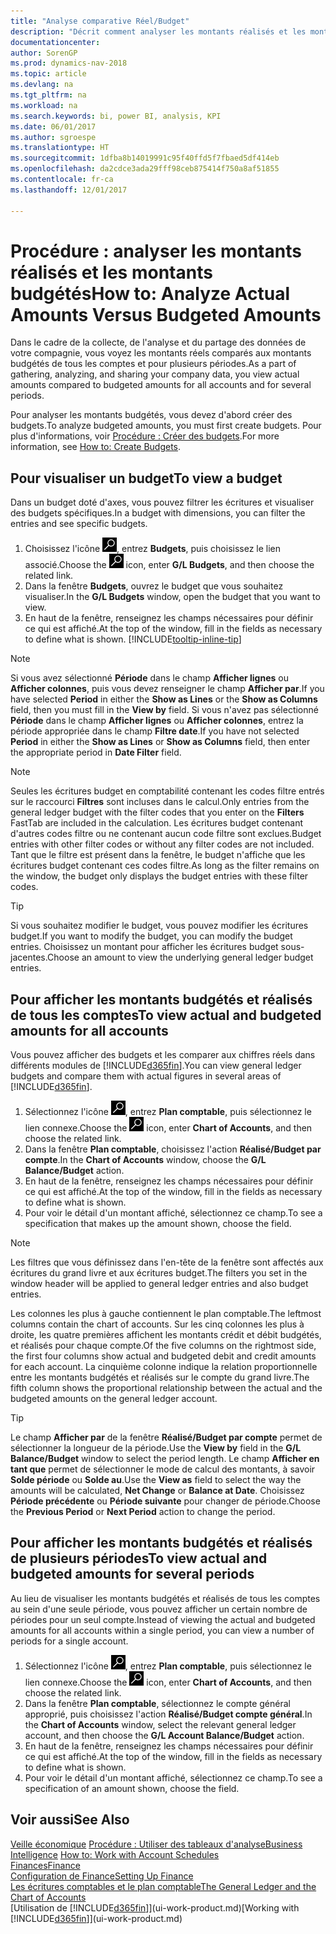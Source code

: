 ```yaml
---
title: "Analyse comparative Réel/Budget"
description: "Décrit comment analyser les montants réalisés et les montants budgétés."
documentationcenter: 
author: SorenGP
ms.prod: dynamics-nav-2018
ms.topic: article
ms.devlang: na
ms.tgt_pltfrm: na
ms.workload: na
ms.search.keywords: bi, power BI, analysis, KPI
ms.date: 06/01/2017
ms.author: sgroespe
ms.translationtype: HT
ms.sourcegitcommit: 1dfba8b14019991c95f40ffd5f7fbaed5df414eb
ms.openlocfilehash: da2cdce3ada29fff98ceb875414f750a8af51855
ms.contentlocale: fr-ca
ms.lasthandoff: 12/01/2017

---
```

# <a name="how-to-analyze-actual-amounts-versus-budgeted-amounts"></a><span data-ttu-id="2e998-103">Procédure : analyser les montants réalisés et les montants budgétés</span><span class="sxs-lookup"><span data-stu-id="2e998-103">How to: Analyze Actual Amounts Versus Budgeted Amounts</span></span>
<span data-ttu-id="2e998-104">Dans le cadre de la collecte, de l'analyse et du partage des données de votre compagnie, vous voyez les montants réels comparés aux montants budgétés de tous les comptes et pour plusieurs périodes.</span><span class="sxs-lookup"><span data-stu-id="2e998-104">As a part of gathering, analyzing, and sharing your company data, you view actual amounts compared to budgeted amounts for all accounts and for several periods.</span></span>

<span data-ttu-id="2e998-105">Pour analyser les montants budgétés, vous devez d'abord créer des budgets.</span><span class="sxs-lookup"><span data-stu-id="2e998-105">To analyze budgeted amounts, you must first create budgets.</span></span> <span data-ttu-id="2e998-106">Pour plus d'informations, voir [Procédure : Créer des budgets](finance-how-create-budgets.md).</span><span class="sxs-lookup"><span data-stu-id="2e998-106">For more information, see [How to: Create Budgets](finance-how-create-budgets.md).</span></span>

## <a name="to-view-a-budget"></a><span data-ttu-id="2e998-107">Pour visualiser un budget</span><span class="sxs-lookup"><span data-stu-id="2e998-107">To view a budget</span></span>
<span data-ttu-id="2e998-108">Dans un budget doté d'axes, vous pouvez filtrer les écritures et visualiser des budgets spécifiques.</span><span class="sxs-lookup"><span data-stu-id="2e998-108">In a budget with dimensions, you can filter the entries and see specific budgets.</span></span>

1. <span data-ttu-id="2e998-109">Choisissez l'icône ![Page ou état pour la recherche](media/ui-search/search_small.png "icône Page ou état pour la recherche"), entrez **Budgets**, puis choisissez le lien associé.</span><span class="sxs-lookup"><span data-stu-id="2e998-109">Choose the ![Search for Page or Report](media/ui-search/search_small.png "Search for Page or Report icon") icon, enter **G/L Budgets**, and then choose the related link.</span></span>
2. <span data-ttu-id="2e998-110">Dans la fenêtre **Budgets**, ouvrez le budget que vous souhaitez visualiser.</span><span class="sxs-lookup"><span data-stu-id="2e998-110">In the **G/L Budgets** window, open the budget that you want to view.</span></span>  
3. <span data-ttu-id="2e998-111">En haut de la fenêtre, renseignez les champs nécessaires pour définir ce qui est affiché.</span><span class="sxs-lookup"><span data-stu-id="2e998-111">At the top of the window, fill in the fields as necessary to define what is shown.</span></span> [!INCLUDE[tooltip-inline-tip](includes/tooltip-inline-tip_md.md)]

> [!NOTE]  
>   <span data-ttu-id="2e998-112">Si vous avez sélectionné **Période** dans le champ **Afficher lignes** ou **Afficher colonnes**, puis vous devez renseigner le champ **Afficher par**.</span><span class="sxs-lookup"><span data-stu-id="2e998-112">If you have selected **Period** in either the **Show as Lines** or the **Show as Columns** field, then you must fill in the **View by** field.</span></span> <span data-ttu-id="2e998-113">Si vous n'avez pas sélectionné **Période** dans le champ **Afficher lignes** ou **Afficher colonnes**, entrez la période appropriée dans le champ **Filtre date**.</span><span class="sxs-lookup"><span data-stu-id="2e998-113">If you have not selected **Period** in either the **Show as Lines** or **Show as Columns** field, then enter the appropriate period in **Date Filter** field.</span></span>  

> [!NOTE]  
>   <span data-ttu-id="2e998-114">Seules les écritures budget en comptabilité contenant les codes filtre entrés sur le raccourci **Filtres** sont incluses dans le calcul.</span><span class="sxs-lookup"><span data-stu-id="2e998-114">Only entries from the general ledger budget with the filter codes that you enter on the **Filters** FastTab are included in the calculation.</span></span> <span data-ttu-id="2e998-115">Les écritures budget contenant d'autres codes filtre ou ne contenant aucun code filtre sont exclues.</span><span class="sxs-lookup"><span data-stu-id="2e998-115">Budget entries with other filter codes or without any filter codes are not included.</span></span> <span data-ttu-id="2e998-116">Tant que le filtre est présent dans la fenêtre, le budget n'affiche que les écritures budget contenant ces codes filtre.</span><span class="sxs-lookup"><span data-stu-id="2e998-116">As long as the filter remains on the window, the budget only displays the budget entries with these filter codes.</span></span>  

> [!TIP]  
>   <span data-ttu-id="2e998-117">Si vous souhaitez modifier le budget, vous pouvez modifier les écritures budget.</span><span class="sxs-lookup"><span data-stu-id="2e998-117">If you want to modify the budget, you can modify the budget entries.</span></span> <span data-ttu-id="2e998-118">Choisissez un montant pour afficher les écritures budget sous-jacentes.</span><span class="sxs-lookup"><span data-stu-id="2e998-118">Choose an amount to view the underlying general ledger budget entries.</span></span>

## <a name="to-view-actual-and-budgeted-amounts-for-all-accounts"></a><span data-ttu-id="2e998-119">Pour afficher les montants budgétés et réalisés de tous les comptes</span><span class="sxs-lookup"><span data-stu-id="2e998-119">To view actual and budgeted amounts for all accounts</span></span>  
<span data-ttu-id="2e998-120">Vous pouvez afficher des budgets et les comparer aux chiffres réels dans différents modules de [!INCLUDE[d365fin](includes/d365fin_md.md)].</span><span class="sxs-lookup"><span data-stu-id="2e998-120">You can view general ledger budgets and compare them with actual figures in several areas of [!INCLUDE[d365fin](includes/d365fin_md.md)].</span></span>

1. <span data-ttu-id="2e998-121">Sélectionnez l'icône ![Page ou état pour la recherche](media/ui-search/search_small.png "icône Page ou état pour la recherche"), entrez **Plan comptable**, puis sélectionnez le lien connexe.</span><span class="sxs-lookup"><span data-stu-id="2e998-121">Choose the ![Search for Page or Report](media/ui-search/search_small.png "Search for Page or Report icon") icon, enter **Chart of Accounts**, and then choose the related link.</span></span>  
2. <span data-ttu-id="2e998-122">Dans la fenêtre **Plan comptable**, choisissez l'action **Réalisé/Budget par compte**.</span><span class="sxs-lookup"><span data-stu-id="2e998-122">In the **Chart of Accounts** window, choose the **G/L Balance/Budget** action.</span></span>
3. <span data-ttu-id="2e998-123">En haut de la fenêtre, renseignez les champs nécessaires pour définir ce qui est affiché.</span><span class="sxs-lookup"><span data-stu-id="2e998-123">At the top of the window, fill in the fields as necessary to define what is shown.</span></span>  
4. <span data-ttu-id="2e998-124">Pour voir le détail d'un montant affiché, sélectionnez ce champ.</span><span class="sxs-lookup"><span data-stu-id="2e998-124">To see a specification that makes up the amount shown, choose the field.</span></span>  

> [!NOTE]  
>   <span data-ttu-id="2e998-125">Les filtres que vous définissez dans l'en-tête de la fenêtre sont affectés aux écritures du grand livre et aux écritures budget.</span><span class="sxs-lookup"><span data-stu-id="2e998-125">The filters you set in the window header will be applied to general ledger entries and also budget entries.</span></span>

<span data-ttu-id="2e998-126">Les colonnes les plus à gauche contiennent le plan comptable.</span><span class="sxs-lookup"><span data-stu-id="2e998-126">The leftmost columns contain the chart of accounts.</span></span> <span data-ttu-id="2e998-127">Sur les cinq colonnes les plus à droite, les quatre premières affichent les montants crédit et débit budgétés, et réalisés pour chaque compte.</span><span class="sxs-lookup"><span data-stu-id="2e998-127">Of the five columns on the rightmost side, the first four columns show actual and budgeted debit and credit amounts for each account.</span></span> <span data-ttu-id="2e998-128">La cinquième colonne indique la relation proportionnelle entre les montants budgétés et réalisés sur le compte du grand livre.</span><span class="sxs-lookup"><span data-stu-id="2e998-128">The fifth column shows the proportional relationship between the actual and the budgeted amounts on the general ledger account.</span></span>  

> [!TIP]  
>   <span data-ttu-id="2e998-129">Le champ **Afficher par** de la fenêtre **Réalisé/Budget par compte** permet de sélectionner la longueur de la période.</span><span class="sxs-lookup"><span data-stu-id="2e998-129">Use the **View by** field in the **G/L Balance/Budget** window to select the period length.</span></span> <span data-ttu-id="2e998-130">Le champ **Afficher en tant que** permet de sélectionner le mode de calcul des montants, à savoir **Solde période** ou **Solde au**.</span><span class="sxs-lookup"><span data-stu-id="2e998-130">Use the **View as** field to select the way the amounts will be calculated, **Net Change** or **Balance at Date**.</span></span> <span data-ttu-id="2e998-131">Choisissez **Période précédente** ou **Période suivante** pour changer de période.</span><span class="sxs-lookup"><span data-stu-id="2e998-131">Choose the **Previous Period** or **Next Period** action to change the period.</span></span>  

## <a name="to-view-actual-and-budgeted-amounts-for-several-periods"></a><span data-ttu-id="2e998-132">Pour afficher les montants budgétés et réalisés de plusieurs périodes</span><span class="sxs-lookup"><span data-stu-id="2e998-132">To view actual and budgeted amounts for several periods</span></span>  
<span data-ttu-id="2e998-133">Au lieu de visualiser les montants budgétés et réalisés de tous les comptes au sein d'une seule période, vous pouvez afficher un certain nombre de périodes pour un seul compte.</span><span class="sxs-lookup"><span data-stu-id="2e998-133">Instead of viewing the actual and budgeted amounts for all accounts within a single period, you can view a number of periods for a single account.</span></span>  

1. <span data-ttu-id="2e998-134">Sélectionnez l'icône ![Page ou état pour la recherche](media/ui-search/search_small.png "icône Page ou état pour la recherche"), entrez **Plan comptable**, puis sélectionnez le lien connexe.</span><span class="sxs-lookup"><span data-stu-id="2e998-134">Choose the ![Search for Page or Report](media/ui-search/search_small.png "Search for Page or Report icon") icon, enter **Chart of Accounts**, and then choose the related link.</span></span>  
2. <span data-ttu-id="2e998-135">Dans la fenêtre **Plan comptable**, sélectionnez le compte général approprié, puis choisissez l'action **Réalisé/Budget compte général**.</span><span class="sxs-lookup"><span data-stu-id="2e998-135">In the **Chart of Accounts** window, select the relevant general ledger account, and then choose the **G/L Account Balance/Budget** action.</span></span>  
3. <span data-ttu-id="2e998-136">En haut de la fenêtre, renseignez les champs nécessaires pour définir ce qui est affiché.</span><span class="sxs-lookup"><span data-stu-id="2e998-136">At the top of the window, fill in the fields as necessary to define what is shown.</span></span>   
4. <span data-ttu-id="2e998-137">Pour voir le détail d'un montant affiché, sélectionnez ce champ.</span><span class="sxs-lookup"><span data-stu-id="2e998-137">To see a specification of an amount shown, choose the field.</span></span>  

## <a name="see-also"></a><span data-ttu-id="2e998-138">Voir aussi</span><span class="sxs-lookup"><span data-stu-id="2e998-138">See Also</span></span>
<span data-ttu-id="2e998-139">[Veille économique](bi.md)
[Procédure : Utiliser des tableaux d'analyse](bi-how-work-account-schedule.md)</span><span class="sxs-lookup"><span data-stu-id="2e998-139">[Business Intelligence](bi.md)
[How to: Work with Account Schedules](bi-how-work-account-schedule.md)</span></span>  
[<span data-ttu-id="2e998-140">Finances</span><span class="sxs-lookup"><span data-stu-id="2e998-140">Finance</span></span>](finance.md)  
[<span data-ttu-id="2e998-141">Configuration de Finance</span><span class="sxs-lookup"><span data-stu-id="2e998-141">Setting Up Finance</span></span>](finance-setup-finance.md)  
[<span data-ttu-id="2e998-142">Les écritures comptables et le plan comptable</span><span class="sxs-lookup"><span data-stu-id="2e998-142">The General Ledger and the Chart of Accounts</span></span>](finance-general-ledger.md)  
<span data-ttu-id="2e998-143">[Utilisation de [!INCLUDE[d365fin](includes/d365fin_md.md)]](ui-work-product.md)</span><span class="sxs-lookup"><span data-stu-id="2e998-143">[Working with [!INCLUDE[d365fin](includes/d365fin_md.md)]](ui-work-product.md)</span></span>  

